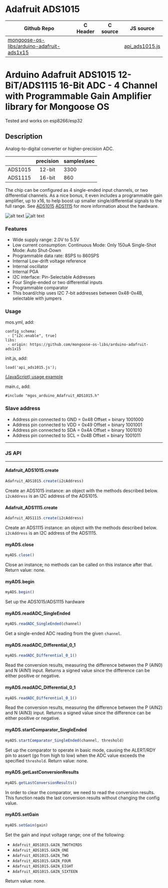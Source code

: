 # Adafruit ADS1015
| Github Repo | C Header | C source  | JS source |
| ----------- | -------- | --------  | ----------------- |
| [mongoose-os-libs/arduino-adafruit-ads1x15](https://github.com/mongoose-os-libs/arduino-adafruit-ads1x15) | &nbsp; | &nbsp;  | [api_ads1015.js](https://github.com/mongoose-os-libs/arduino-adafruit-ads1x15/blob/master/mjs_fs/api_ads1015.js)         |

Arduino Adafruit ADS1015 12-BiT/ADS1115 16-Bit ADC - 4 Channel with Programmable Gain Amplifier library for Mongoose OS
=========

Tested and works on esp8266/esp32

## Description
Analog-to-digital converter or higher-precision ADC. 

|           | precision | samples\sec |
| :---      |     :---: | :---        |
| ADS1015   | 12-bit    | 3300        |
| ADS1115   | 16-bit    | 860         |

The chip can be configured as 4 single-ended input channels, or two differential channels. As a nice bonus, it even includes a programmable gain amplifier, up to x16, to help boost up smaller single/differential signals to the full range. See [ADS1015](https://www.adafruit.com/product/1083) [ADS1115](https://www.adafruit.com/product/1085) for more information about the hardware.   

![alt text](https://cdn-shop.adafruit.com/970x728/1083-00.jpg)
![alt text](https://cdn-shop.adafruit.com/970x728/1085-02.jpg)

### Features
* Wide supply range: 2.0V to 5.5V
* Low current consumption: Continuous Mode: Only 150uA Single-Shot Mode: Auto Shut-Down
* Programmable data rate: 8SPS to 860SPS
* Internal Low-drift voltage reference
* Internal oscillator
* Internal PGA
* I2C interface: Pin-Selectable Addresses
* Four Single-ended or two differential inputs
* Programmable comparator
* This board/chip uses I2C 7-bit addresses between 0x48-0x4B, selectable with jumpers

### Usage

mos.yml, add:
```
config_schema:
 - ["i2c.enable", true]
libs:
 - origin: https://github.com/mongoose-os-libs/arduino-adafruit-ads1x15
  ```
init.js, add:
```
load('api_ads1015.js');
```
[ (JavaScript) usage example](https://github.com/mongoose-os-apps/example-arduino-adafruit-ads1x15-js)

main.c, add:
```
#include "mgos_arduino_Adafruit_ADS1015.h"
```

### Slave address
* Address pin connected to GND = 0x48 Offset = binary 1001000
* Address pin connected to VDD = 0x49 Offset = binary 1001001
* Address pin connected to SDA = 0x4A Offset = binary 1001010
* Address pin connected to SCL = 0x4B Offset = binary 1001011



 ----- 

### JS API

 --- 
#### Adafruit_ADS1015.create

```javascript
Adafruit_ADS1015.create(i2cAddress)
```
Create an ADS1015 instance: an object with the methods described below.
`i2cAddress` is an I2C address of the ADS1015.
#### Adafruit_ADS1115.create

```javascript
Adafruit_ADS1115.create(i2cAddress)
```
Create an ADS1115 instance: an object with the methods described below.
`i2cAddress` is an I2C address of the ADS1115.
#### myADS.close

```javascript
myADS.close()
```
Close an instance; no methods can be called on this instance after that.
Return value: none.
#### myADS.begin

```javascript
myADS.begin()
```
Set up the ADS1015/ADS1115 hardware
#### myADS.readADC_SingleEnded

```javascript
myADS.readADC_SingleEnded(channel)
```
Get a single-ended ADC reading from the given `channel`.
#### myADS.readADC_Differential_0_1

```javascript
myADS.readADC_Differential_0_1()
```
Read the conversion results, measuring the difference between the P
(AIN0) and N (AIN1) input. Returns a signed value since the difference
can be either positive or negative.
#### myADS.readADC_Differential_0_1

```javascript
myADS.readADC_Differential_0_1()
```
Read the conversion results, measuring the difference between the P
(AIN2) and N (AIN3) input. Returns a signed value since the difference
can be either positive or negative.
#### myADS.startComparator_SingleEnded

```javascript
myADS.startComparator_SingleEnded(channel, threshold)
```
Set up the comparator to operate in basic mode, causing the ALERT/RDY
pin to assert (go from high to low) when the ADC value exceeds the
specified `threshold`.
Return value: none.
#### myADS.getLastConversionResults

```javascript
myADS.getLastConversionResults()
```
In order to clear the comparator, we need to read the conversion
results.  This function reads the last conversion results without
changing the config value.
#### myADS.setGain

```javascript
myADS.setGain(gain)
```
Set the gain and input voltage range; one of the following:

- `Adafruit_ADS1015.GAIN_TWOTHIRDS`
- `Adafruit_ADS1015.GAIN_ONE`
- `Adafruit_ADS1015.GAIN_TWO`
- `Adafruit_ADS1015.GAIN_FOUR`
- `Adafruit_ADS1015.GAIN_EIGHT`
- `Adafruit_ADS1015.GAIN_SIXTEEN`

Return value: none.
